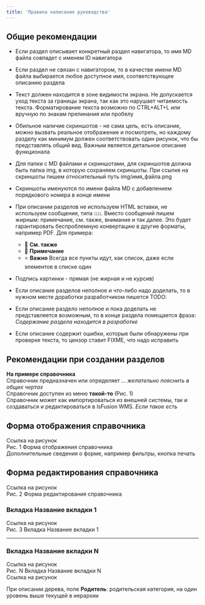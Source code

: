 ```yaml
---
title: 'Правила написания руководства'
---
```


## Общие рекомендации
- Если раздел описывает конкретный раздел навигатора, то имя MD файла совпадет с именем ID навигатора
- Если раздел не связан с навигатором, то в качестве имени MD файла выбирается любое доступное имя, соответствующее
  описанию раздела
- Текст должен находится в зоне видимости экрана. Не допускается уход текста за границы экрана, так как это нарушает
  читаемость текста. Форматирование текста возможно по CTRL+ALT+L или вручную по знакам препинания или пробелу
- Обильное наличие скриншотов - не сама цель, есть описание, можно вызвать реальное отображение и посмотреть,
  но каждому разделу как минимум должен соответствовать один рисунок, что бы представлять общий вид. Важным является
  детальное описание функционала
- Для папки с MD файлами и скриншотами, для скриншотов должна быть папка img, в которую сохраняем скриншоты. При ссылке
  на скриншоты пишем относительный путь img/имя_файла.png 
- Скриншоты именуются по имени файла MD с добавлением порядкового номера в конце имени
- При описании разделов не используем HTML вставки, не используем сообщения, типа **::::**. Вместо сообщений пишем жирным:
  примечание, см. также, внимание и так далее. Это будет гарантировать беспроблемную конвертацию в другие форматы,
  например PDF. Для примера:
  - 👀 **См. также**
  - 💬 **Примечание**
  - ⭐ **Важно**
  Всегда все пункты идут, как список, даже если элементов в списке один
- Подпись картинки - прямая (не жирная и не курсив)
- Если описание разделов неполное и что-либо надо доделать, то в нужном месте доработки разработчиком пишется TODO:  

  [//]: # (todo - этот текст приводится для примера: требуется доработка)
- Если описание раздело неполное и пока доделать не представляется возможным, то в конце раздела помещается фраза:
  _Содержание раздела находится в разработке_
- Если описание содержит ошибки, которые были обнаружены при проверке текста, то цензор ставит FIXME, что надо
  исправить

  [//]: # (fixme - этот текст приводится для примера: необходимо исправить)

## Рекомендации при создании разделов
**На примере справочника**<br/>
Справочник предназначен или определяет ... _желательно пояснить в общих чертах_<br/>
Справочник доступен из меню **такой-то** (Рис. 1)<br/>
Справочник может как импортироваться из внешней системы, так и создаваться и редактироваться в lsFusion WMS. _Если такое
есть_<br/>

## Форма отображения справочника
Ссылка на рисунок<br/> 
Рис. 1 Форма отображения справочника<br/>
Дополнительные сведения о форме, например фильтры, кнопка печать

## Форма редактирования справочника
Ссылка на рисунок<br/>
Рис. 2 Форма редактирования справочника<br/>

### Вкладка Название вкладки 1
Ссылка на рисунок<br/>
Рис. 3 Вкладка Название вкладки 1<br/>
***

### Вкладка Название вкладки N
Ссылка на рисунок<br/>
Рис. N Вкладка Название вкладки N<br/>
Ссылка на рисунок

При описании дерева, поле **Родитель**: родительская категория, на один уровень выше текущей в иерархии
